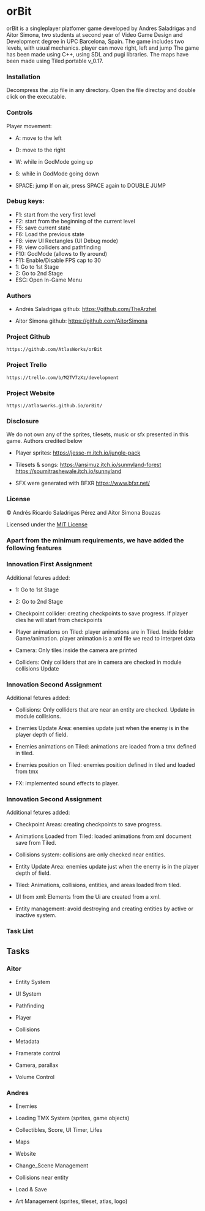 ﻿# orBit

orBit is a singleplayer platfomer game developed by Andres Saladrigas and Aitor Simona, two students at second year of Video Game Design and Development degree in UPC Barcelona, Spain.
The game includes two levels, with usual mechanics. player can move right, left and jump 
The game has been made using C++, using SDL and pugi libraries. The maps have been made using Tiled portable v_0.17.

### Installation

Decompress the .zip file in any directory. Open the file directoy and double click on the executable.

### Controls
 Player movement:

- A: move to the left

- D: move to the right

- W: while in GodMode going up

- S: while in GodMode going down

- SPACE: jump If on air, press SPACE again to DOUBLE JUMP


### Debug keys:

- F1: start from the very first level
- F2: start from the beginning of the current level
- F5: save current state
- F6: Load the previous state
- F8: view UI Rectangles (UI Debug mode)
- F9: view colliders and pathfinding
- F10: GodMode (allows to fly around)
- F11: Enable/Disable FPS cap to 30
- 1: Go to 1st Stage
- 2: Go to 2nd Stage
- ESC: Open In-Game Menu

### Authors
 - Andrés Saladrigas
github: https://github.com/TheArzhel

- Aitor Simona
github: https://github.com/AitorSimona

### Project Github
	
	https://github.com/AtlasWorks/orBit

### Project Trello

	https://trello.com/b/M2TV7zXz/development

### Project Website

	https://atlasworks.github.io/orBit/

### Disclosure

We do not own any of the sprites, tilesets, music or sfx presented in this game. Authors credited below

- Player sprites:
https://jesse-m.itch.io/jungle-pack

- Tilesets & songs:
https://ansimuz.itch.io/sunnyland-forest
https://soumitrashewale.itch.io/sunnyland

- SFX were generated with BFXR
https://www.bfxr.net/

### License

© Andrés Ricardo Saladrigas Pérez and Aitor Simona Bouzas

Licensed under the [MIT License](LICENSE.txt)

### Apart from the minimum requirements, we have added the following features

### Innovation First Assignment

 Additional fetures added:

- 1: Go to 1st Stage

- 2: Go to 2nd Stage

- Checkpoint collider: creating checkpoints to save progress. If player dies he will start from checkpoints

- Player animations on Tiled: player animations are in Tiled. Inside folder Game/animation. player animation is a xml file we read to interpret data

- Camera: Only tiles inside the camera are printed 

- Colliders: Only colliders that are in camera are checked in module collisions Update

### Innovation Second Assignment

Additional fetures added:

- Collisions: Only colliders that are near an entity are checked. Update in module collisions.

- Enemies Update Area: enemies update just when the enemy is in the player depth of field.

- Enemies animations on Tiled: animations are loaded from a tmx defined in tiled.

- Enemies position on Tiled: enemies position defined in tiled and loaded from tmx

- FX: implemented sound effects to player.

### Innovation Second Assignment

Additional fetures added:

- Checkpoint Areas: creating checkpoints to save progress.


- Animations Loaded from Tiled: loaded animations from xml document save from Tiled.


- Collisions system: collisions are only checked near entities.


- Entity Update Area: enemies update just when the enemy is in the player depth of field.


- Tiled: Animations, collisions, entities, and areas loaded from tiled.


- UI from xml: Elements from the Ui are created from a xml.


- Entity management: avoid destroying and creating entities by active or inactive system.

### Task List

## Tasks

### Aitor


- Entity System 

- UI System 

- Pathfinding
 
- Player 

- Collisions  

- Metadata  

- Framerate control  

- Camera, parallax  

- Volume Control  


### Andres


- Enemies  

- Loading TMX System (sprites, game objects)  

- Collectibles, Score, UI Timer, Lifes  

- Maps   

- Website  

- Change_Scene Management  

- Collisions near entity

- Load & Save  

- Art Management (sprites, tileset, atlas, logo)




